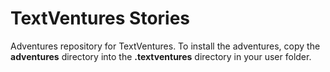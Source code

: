 TextVentures Stories
====================

Adventures repository for TextVentures. To install the adventures, copy the **adventures** directory into the **.textventures** directory in your user folder.
